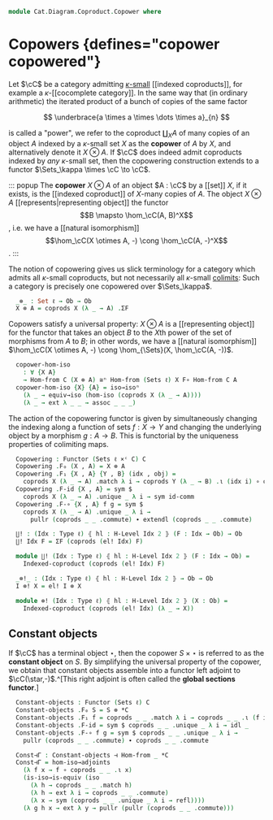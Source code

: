 <!--
```agda
open import Cat.Diagram.Colimit.Coproduct
open import Cat.Diagram.Coproduct.Indexed
open import Cat.Diagram.Colimit.Base
open import Cat.Functor.Adjoint.Hom
open import Cat.Functor.Naturality
open import Cat.Instances.Discrete
open import Cat.Instances.Product
open import Cat.Diagram.Terminal
open import Cat.Functor.Adjoint
open import Cat.Instances.Sets
open import Cat.Functor.Hom
open import Cat.Prelude

import Cat.Reasoning
```
-->

```agda
module Cat.Diagram.Coproduct.Copower where
```

# Copowers {defines="copower copowered"}

Let $\cC$ be a category admitting [$\kappa$-small] [[indexed
coproducts]], for example a $\kappa$-[[cocomplete category]]. In the
same way that (in ordinary arithmetic) the iterated product of a bunch
of copies of the same factor

[$\kappa$-small]: 1Lab.intro.html#universes-and-size-issues

$$
\underbrace{a \times a \times \dots \times a}_{n}
$$

is called a "power", we refer to the coproduct $\coprod_{X} A$ of many
copies of an object $A$ indexed by a $\kappa$-small set $X$ as the
**copower** of $A$ by $X$, and alternatively denote it $X \otimes A$. If
$\cC$ does indeed admit coproducts indexed by _any_ $\kappa$-small
set, then the copowering construction extends to a functor $\Sets_\kappa
\times \cC \to \cC$.

::: popup
The **copower** $X \otimes A$ of an object $A : \cC$ by a [[set]] $X$,
if it exists, is the [[indexed coproduct]] of $X$-many copies of $A$.
The object $X \otimes A$ [[represents|representing object]] the functor
$$B \mapsto \hom_\cC(A, B)^X$$, i.e. we have a [[natural isomorphism]]
$$\hom_\cC(X \otimes A, -) \cong \hom_\cC(A, -)^X$$.
:::

The notion of copowering gives us slick terminology for a category which
admits all $\kappa$-small coproducts, but not necessarily all
$\kappa$-small [colimits]: Such a category is precisely one copowered
over $\Sets_\kappa$.

[colimits]: Cat.Diagram.Colimit.Base.html

<!--
```agda
module Copowers
  {o ℓ} {C : Precategory o ℓ}
  (coprods : (S : Set ℓ) → has-coproducts-indexed-by C ∣ S ∣)
  where

  open Indexed-coproduct
  open Cat.Reasoning C
  open Functor
```
-->

```agda
  _⊗_ : Set ℓ → Ob → Ob
  X ⊗ A = coprods X (λ _ → A) .ΣF
```

Copowers satisfy a universal property: $X \otimes A$ is a [[representing
object]] for the functor that takes an object $B$ to the $X$th power of
the set of morphisms from $A$ to $B$; in other words, we have a
[[natural isomorphism]] $\hom_\cC(X \otimes A, -) \cong \hom_{\Sets}(X,
\hom_\cC(A, -))$.

```agda
  copower-hom-iso
    : ∀ {X A}
    → Hom-from C (X ⊗ A) ≅ⁿ Hom-from (Sets ℓ) X F∘ Hom-from C A
  copower-hom-iso {X} {A} = iso→isoⁿ
    (λ _ → equiv→iso (hom-iso (coprods X (λ _ → A))))
    (λ _ → ext λ _ _ → assoc _ _ _)
```

The action of the copowering functor is given by simultaneously changing
the indexing along a function of sets $f : X \to Y$ and changing the
underlying object by a morphism $g : A \to B$. This is functorial by the
uniqueness properties of colimiting maps.

```agda
  Copowering : Functor (Sets ℓ ×ᶜ C) C
  Copowering .F₀ (X , A) = X ⊗ A
  Copowering .F₁ {X , A} {Y , B} (idx , obj) =
    coprods X (λ _ → A) .match λ i → coprods Y (λ _ → B) .ι (idx i) ∘ obj
  Copowering .F-id {X , A} = sym $
    coprods X (λ _ → A) .unique _ λ i → sym id-comm
  Copowering .F-∘ {X , A} f g = sym $
    coprods X (λ _ → A) .unique _ λ i →
      pullr (coprods _ _ .commute) ∙ extendl (coprods _ _ .commute)
```

```agda
  ∐! : (Idx : Type ℓ) ⦃ hl : H-Level Idx 2 ⦄ (F : Idx → Ob) → Ob
  ∐! Idx F = ΣF (coprods (el! Idx) F)

  module ∐! (Idx : Type ℓ) ⦃ hl : H-Level Idx 2 ⦄ (F : Idx → Ob) =
    Indexed-coproduct (coprods (el! Idx) F)

  _⊗!_ : (Idx : Type ℓ) ⦃ hl : H-Level Idx 2 ⦄ → Ob → Ob
  I ⊗! X = el! I ⊗ X

  module ⊗! (Idx : Type ℓ) ⦃ hl : H-Level Idx 2 ⦄ (X : Ob) =
    Indexed-coproduct (coprods (el! Idx) (λ _ → X))
```


<!--
```agda
cocomplete→copowering
  : ∀ {o ℓ} {C : Precategory o ℓ}
  → is-cocomplete ℓ ℓ C → Functor (Sets ℓ ×ᶜ C) C
cocomplete→copowering colim = Copowers.Copowering λ S F →
  Colimit→IC _ (is-hlevel-suc 2 (S .is-tr)) F (colim _)
```
-->

## Constant objects

If $\cC$ has a terminal object $\star$, then the copower $S \times
\star$ is referred to as the **constant object** on $S$. By simplifying
the universal property of the copower, we obtain that constant objects
assemble into a functor left adjoint to $\cC(\star,-)$.^[This right
adjoint is often called the **global sections functor**.]

<!--
```agda
module Consts
  {o ℓ} {C : Precategory o ℓ}
  (term : Terminal C)
  (coprods : (S : Set ℓ) → has-coproducts-indexed-by C ∣ S ∣)
  where

  open Indexed-coproduct
  open Cat.Reasoning C
  open Copowers coprods
  open Functor

  open Terminal term renaming (top to *C)
```
-->

```agda
  Constant-objects : Functor (Sets ℓ) C
  Constant-objects .F₀ S = S ⊗ *C
  Constant-objects .F₁ f = coprods _ _ .match λ i → coprods _ _ .ι (f i)
  Constant-objects .F-id = sym $ coprods _ _ .unique _ λ i → idl _
  Constant-objects .F-∘ f g = sym $ coprods _ _ .unique _ λ i →
    pullr (coprods _ _ .commute) ∙ coprods _ _ .commute

  Const⊣Γ : Constant-objects ⊣ Hom-from _ *C
  Const⊣Γ = hom-iso→adjoints
    (λ f x → f ∘ coprods _ _ .ι x)
    (is-iso→is-equiv (iso
      (λ h → coprods _ _ .match h)
      (λ h → ext λ i → coprods _ _ .commute)
      (λ x → sym (coprods _ _ .unique _ λ i → refl))))
    (λ g h x → ext λ y → pullr (pullr (coprods _ _ .commute)))
```
